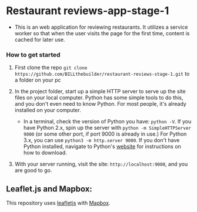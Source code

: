 # Restaurant reviews-app-stage-1
- This is an web application for reviewing restaurants. It utilizes a service worker so that when the user visits the 
  page for the first time, content is cached for later use.


### How to get started
1. First clone the repo `git clone https://github.com/BILLthebuilder/restaurant-reviews-stage-1.git` to a folder on your pc

2. In the project folder, start up a simple HTTP server to serve up the site files on your local computer. Python has some simple tools to do this, and you don't even need to know Python. For most people, it's already installed on your computer.

    * In a terminal, check the version of Python you have: `python -V`. If you have Python 2.x, spin up the server with `python -m SimpleHTTPServer 9000` (or some other port, if port 9000 is already in use.) For Python 3.x, you can use `python3 -m http.server 9000`. If you don't have Python installed, navigate to Python's [website](https://www.python.org/) for instructions on how to download.

3. With your server running, visit the site: `http://localhost:9000`, and you are good to go.


## Leaflet.js and Mapbox:

This repository uses [leafletjs](https://leafletjs.com/) with [Mapbox](https://www.mapbox.com/). 
